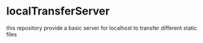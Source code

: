 # localTransferServer
this repository provide a basic server for localhost to transfer different static files
